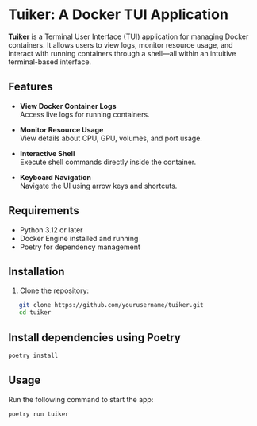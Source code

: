 # Tuiker: A Docker TUI Application

**Tuiker** is a Terminal User Interface (TUI) application for managing Docker containers. It allows users to view logs, monitor resource usage, and interact with running containers through a shell—all within an intuitive terminal-based interface.

## Features

- **View Docker Container Logs**  
  Access live logs for running containers.

- **Monitor Resource Usage**  
  View details about CPU, GPU, volumes, and port usage.

- **Interactive Shell**  
  Execute shell commands directly inside the container.

- **Keyboard Navigation**  
  Navigate the UI using arrow keys and shortcuts.

## Requirements

- Python 3.12 or later
- Docker Engine installed and running
- Poetry for dependency management

## Installation

1. Clone the repository:

```bash
   git clone https://github.com/yourusername/tuiker.git
   cd tuiker
```
## Install dependencies using Poetry

```bash
poetry install
```

## Usage

Run the following command to start the app:

```bash
poetry run tuiker
```

